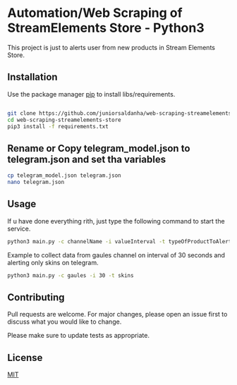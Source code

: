 # Automation/Web Scraping of StreamElements Store - Python3

This project is just to alerts user from new products in Stream Elements Store.

## Installation

Use the package manager [pip](https://pip.pypa.io/en/stable/) to install libs/requirements. 

```bash

git clone https://github.com/juniorsaldanha/web-scraping-streamelements-store
cd web-scraping-streamelements-store
pip3 install -f requirements.txt
```
## Rename or Copy telegram_model.json to telegram.json and set tha variables

 ```bash
 cp telegram_model.json telegram.json
 nano telegram.json
 ```

## Usage
If u have done everything rith, just type the following command to start the service. 
```bash
python3 main.py -c channelName -i valueInterval -t typeOfProductToAlert
```
Example to collect data from gaules channel on interval of 30 seconds and alerting only skins on telegram.
```bash
python3 main.py -c gaules -i 30 -t skins
```
## Contributing
Pull requests are welcome. For major changes, please open an issue first to discuss what you would like to change.

Please make sure to update tests as appropriate.

## License
[MIT](https://choosealicense.com/licenses/mit/)
